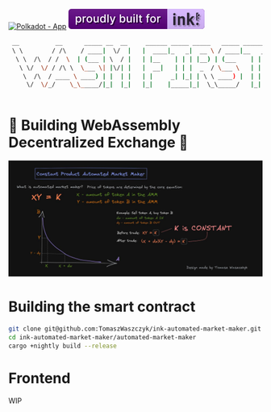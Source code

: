 [![Polkadot - App](https://img.shields.io/badge/Polkadot-App-E6007A?logo=polkadot&logoColor=E6007A)](https://github.com/TomaszWaszczyk/ink-automated-market-maker) [![Built with ink!](https://raw.githubusercontent.com/paritytech/ink/master/.images/built-for-ink.svg)](https://github.com/paritytech/ink)

```bash
 __          __      _____ __  __     ______ _____ _____   _____ _______     _____  ________   __
 \ \        / /\    / ____|  \/  |   |  ____|_   _|  __ \ / ____|__   __|   |  __ \|  ____\ \ / /
  \ \  /\  / /  \  | (___ | \  / |   | |__    | | | |__) | (___    | |      | |  | | |__   \ V / 
   \ \/  \/ / /\ \  \___ \| |\/| |   |  __|   | | |  _  / \___ \   | |      | |  | |  __|   > <  
    \  /\  / ____ \ ____) | |  | |   | |     _| |_| | \ \ ____) |  | |      | |__| | |____ / . \ 
     \/  \/_/    \_\_____/|_|  |_|   |_|    |_____|_|  \_\_____/   |_|      |_____/|______/_/ \_\
                                                                                                 
```

# :dizzy: Building WebAssembly Decentralized Exchange :dizzy:

<img src="./resources/dex.jpg" alt="DEX" title="DEX">

# Building the smart contract

```bash
git clone git@github.com:TomaszWaszczyk/ink-automated-market-maker.git
cd ink-automated-market-maker/automated-market-maker
cargo +nightly build --release
```

# Frontend

WIP
